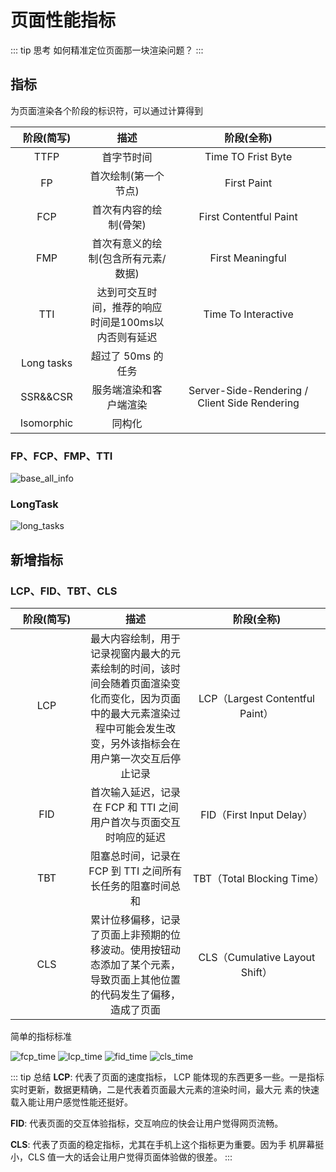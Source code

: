 # 页面性能指标

::: tip 思考
如何精准定位页面那一块渲染问题？
:::

## 指标

为页面渲染各个阶段的标识符，可以通过计算得到

|<div style="min-width:100px">阶段(简写)</div>|描述|<div style="min-width:200px">阶段(全称)</div>|
|:-:|:-:|:-:|
|TTFP|首字节时间|Time TO Frist Byte|
|FP|首次绘制(第一个节点)|First Paint|
|FCP|首次有内容的绘制(骨架)|First Contentful Paint|
|FMP|首次有意义的绘制(包含所有元素/数据)|First Meaningful|
|TTI|达到可交互时间，推荐的响应时间是100ms以内否则有延迟|Time To Interactive|
|Long tasks|超过了 50ms 的任务||
|SSR&&CSR|服务端渲染和客户端渲染|Server-Side-Rendering / Client Side Rendering|
|Isomorphic|同构化||

### FP、FCP、FMP、TTI

![base_all_info](/performance/base_all_info.png)

### LongTask

![long_tasks](/performance/long_tasks.png)

## 新增指标

### LCP、FID、TBT、CLS

|<div style="min-width:100px">阶段(简写)</div>|描述|<div style="min-width:200px">阶段(全称)</div>|
|:-:|:-:|:-:|
|LCP|最⼤内容绘制，⽤于记录视窗内最⼤的元素绘制的时间，该时间会随着⻚⾯渲染变化⽽变化，因为⻚⾯中的最⼤元素渲染过程中可能会发⽣改变，另外该指标会在⽤户第⼀次交互后停⽌记录|LCP（Largest Contentful Paint）|
|FID|⾸次输⼊延迟，记录在 FCP 和 TTI 之间⽤户⾸次与⻚⾯交互时响应的延迟|FID（First Input Delay）|
|TBT|阻塞总时间，记录在 FCP 到 TTI 之间所有⻓任务的阻塞时间总和|TBT（Total Blocking Time）|
|CLS|累计位移偏移，记录了⻚⾯上⾮预期的位移波动。使⽤按钮动态添加了某个元素，导致⻚⾯上其他位置的代码发⽣了偏移，造成了⻚⾯|CLS（Cumulative Layout Shift）|

简单的指标标准

![fcp_time](/performance/fcp_time.png)
![lcp_time](/performance/lcp_time.png)
![fid_time](/performance/fid_time.png)
![cls_time](/performance/cls_time.png)

::: tip 总结
**LCP**: 代表了⻚⾯的速度指标， LCP 能体现的东⻄更多⼀些。⼀是指标
实时更新，数据更精确，⼆是代表着⻚⾯最⼤元素的渲染时间，最⼤元
素的快速载⼊能让⽤户感觉性能还挺好。

**FID**: 代表⻚⾯的交互体验指标，交互响应的快会让⽤户觉得⽹⻚流畅。

**CLS**: 代表了⻚⾯的稳定指标，尤其在⼿机上这个指标更为重要。因为⼿
机屏幕挺⼩，CLS 值⼀⼤的话会让⽤户觉得⻚⾯体验做的很差。
:::

